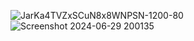 ![JarKa4TVZxSCuN8x8WNPSN-1200-80](https://github.com/JamesJiang318/JamesJiang318.github.io/assets/173747124/30ebec93-34bb-4bf3-a4fb-2a17bb142200)
![Screenshot 2024-06-29 200135](https://github.com/JamesJiang318/JamesJiang318.github.io/assets/173747124/bd13a4f5-ac45-48f6-83fd-98bfe28d3a65)
